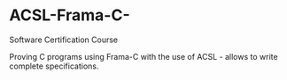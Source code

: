 # ACSL-Frama-C-
Software Certification Course

Proving C programs using Frama-C with the use of ACSL - allows to write complete specifications.
